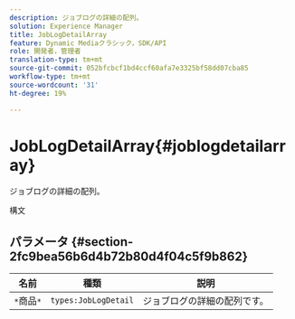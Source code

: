 ```yaml
---
description: ジョブログの詳細の配列。
solution: Experience Manager
title: JobLogDetailArray
feature: Dynamic Mediaクラシック，SDK/API
role: 開発者，管理者
translation-type: tm+mt
source-git-commit: 052bfcbcf1bd4ccf60afa7e3325bf58dd07cba85
workflow-type: tm+mt
source-wordcount: '31'
ht-degree: 19%

---
```



# JobLogDetailArray{#joblogdetailarray}

ジョブログの詳細の配列。

構文

## パラメータ {#section-2fc9bea56b6d4b72b80d4f04c5f9b862}

| 名前 | 種類 | 説明 |
|---|---|---|
| `*`商品`*` | `types:JobLogDetail` | ジョブログの詳細の配列です。 |

